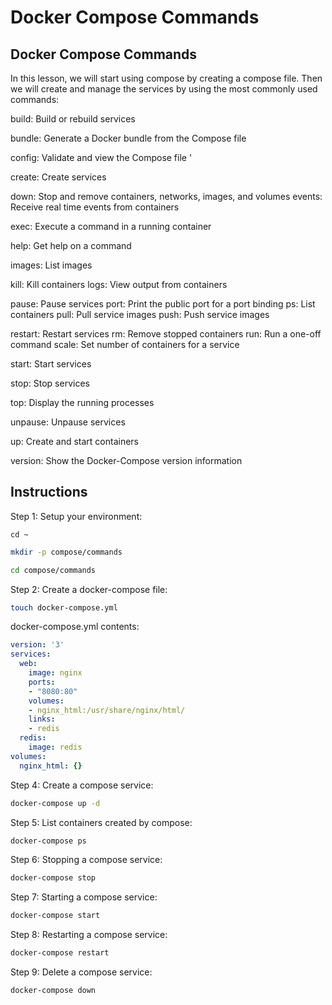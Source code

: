 # Docker Compose Commands

## Docker Compose Commands

In this lesson, we will start using compose by creating a compose file. Then we will create and manage the services by using the most commonly used commands:

build: Build or rebuild services&#x20;

bundle: Generate a Docker bundle from the Compose file&#x20;

config: Validate and view the Compose file '

create: Create services&#x20;

down: Stop and remove containers, networks, images, and volumes events: Receive real time events from containers&#x20;

exec: Execute a command in a running container&#x20;

help: Get help on a command&#x20;

images: List images&#x20;

kill: Kill containers logs: View output from containers&#x20;

pause: Pause services port: Print the public port for a port binding ps: List containers pull: Pull service images push: Push service images&#x20;

restart: Restart services rm: Remove stopped containers run: Run a one-off command scale: Set number of containers for a service&#x20;

start: Start services&#x20;

stop: Stop services

&#x20;top: Display the running processes&#x20;

unpause: Unpause services&#x20;

up: Create and start containers&#x20;

version: Show the Docker-Compose version information

## Instructions

Step 1: Setup your environment:

```
cd ~
```

```bash
mkdir -p compose/commands
```

```bash
cd compose/commands
```

Step 2: Create a docker-compose file:

```bash
touch docker-compose.yml
```

docker-compose.yml contents:

```yml
version: '3'
services:
  web:
    image: nginx
    ports:
    - "8080:80"
    volumes:
    - nginx_html:/usr/share/nginx/html/
    links:
    - redis
  redis:
    image: redis
volumes:
  nginx_html: {}
```

Step 4: Create a compose service:

```bash
docker-compose up -d
```

Step 5: List containers created by compose:

```bash
docker-compose ps
```

Step 6: Stopping a compose service:

```bash
docker-compose stop
```

Step 7: Starting a compose service:

```bash
docker-compose start
```

Step 8: Restarting a compose service:

```bash
docker-compose restart
```

Step 9: Delete a compose service:

```bash
docker-compose down
```
